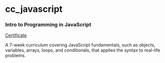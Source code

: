 # cc_javascript

### Intro to Programming in JavaScript

 <a href="https://www.credential.net/he9ferpb">Certificate</a> 

A 7-week curriculum covering JavaScript fundamentals, such as objects, variables, arrays, loops, and conditionals, that applies the syntax to real-life problems.
